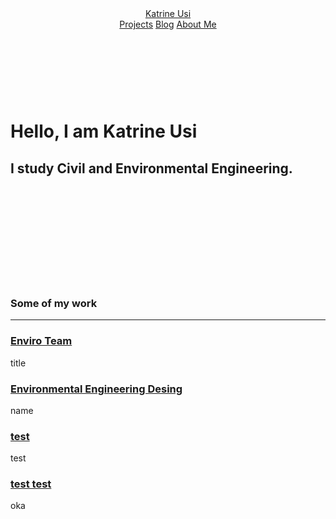 
<!DOCTYPE html>
<html>
<head>
<meta charset="utf-8">
<meta http-equiv="X-UA-Compatible" content="IE=edge">

<link rel="dns-prefetch" href="//maxcdn.bootstrapcdn.com">
<link rel="dns-prefetch" href="//cdn.mathjax.org">
<link rel="dns-prefetch" href="//cdnjs.cloudflare.com">
<meta name="viewport" content="width=device-width, initial-scale=1">
<meta name="description" content="Misbah Khan - Computer Engineering Student">
<meta name="robots" content="all">
<meta name="author" content="Misbah Khan">
<link rel="canonical" href="https://misbahkhan.io/">
<link rel="alternate" type="application/rss+xml" title="RSS Feed for Misbah Khan" href="/feed.xml" />

<link rel="stylesheet" href="https://misbahkhan.io/css/pixyll.css?201704241747" type="text/css">

<link href='//fonts.googleapis.com/css?family=Merriweather:900,900italic,300,300italic' rel='stylesheet' type='text/css'>
<link href='//fonts.googleapis.com/css?family=Lato:900,300' rel='stylesheet' type='text/css'>




<meta property="og:locale" content="en_US">
<meta property="og:type" content="article">
<meta property="og:title" content="Misbah Khan">
<meta property="og:description" content="Misbah Khan - Computer Engineering Student">
<meta property="og:url" content="https://misbahkhan.io/">
<meta property="og:site_name" content="Misbah Khan">

<meta name="twitter:card" content="summary" />
<meta name="twitter:title" content="Katrine" />
<meta name="twitter:description" content="Katrine" />
<meta name="twitter:url" content="https://hellokatrine.github.io/" />

<link rel="apple-touch-icon" sizes="57x57" href="/apple-touch-icon-57x57.png">
<link rel="apple-touch-icon" sizes="114x114" href="/apple-touch-icon-114x114.png">
<link rel="apple-touch-icon" sizes="72x72" href="/apple-touch-icon-72x72.png">
<link rel="apple-touch-icon" sizes="144x144" href="/apple-touch-icon-144x144.png">
<link rel="apple-touch-icon" sizes="60x60" href="/apple-touch-icon-60x60.png">
<link rel="apple-touch-icon" sizes="120x120" href="/apple-touch-icon-120x120.png">
<link rel="apple-touch-icon" sizes="76x76" href="/apple-touch-icon-76x76.png">
<link rel="apple-touch-icon" sizes="152x152" href="/apple-touch-icon-152x152.png">
<link rel="apple-touch-icon" sizes="180x180" href="/apple-touch-icon-180x180.png">
<link rel="icon" type="image/png" href="/favicon-192x192.png" sizes="192x192">
<link rel="icon" type="image/png" href="/favicon-160x160.png" sizes="160x160">
<link rel="icon" type="image/png" href="/favicon-96x96.png" sizes="96x96">
<link rel="icon" type="image/png" href="/favicon-16x16.png" sizes="16x16">
<link rel="icon" type="image/png" href="/favicon-32x32.png" sizes="32x32">
</head>
<body class="site">
<div class="site-wrap">
<header class="site-header px2 px-responsive">
<div class="mt2 wrap">
<div class="measure">
<a href="https://hellokatrine.github.io" class="site-title">Katrine Usi</a>
<nav class="site-nav">
<a class='active' href="/">Projects</a>
<a href="/blog/">Blog</a>
<a href="/about/">About Me</a>
</nav>
<div class="clearfix"></div>
</div>
</div>
</header>
<div class="post p2 p-responsive wrap" role="main">
<div class="measure">
<br />
<br />
<br />
<h1> Hello, I am Katrine Usi </h1>
<h2 class="subtitle"> I study Civil and Environmental Engineering.</h2>
<br />
<br />
<br />
<br />
<br />
<br />
<br />
<br />
<br />
<h3> Some of my work </h3>
<hr />
<div class="home">
<div class="posts">
<div class="post py3">

<a href="..." class="post-link"><h3 class="h1 post-title">Enviro Team</h3></a>
<p class="post-summary">
title
</p>
</div>
<div class="post py3">

<a href="..." class="post-link"><h3 class="h1 post-title">Environmental Engineering Desing</h3></a>
<p class="post-summary">
name
</p>
</div>
<div class="post py3">

<a href="..." class="post-link"><h3 class="h1 post-title">test</h3></a>
<p class="post-summary">
test
</p>
</div>
<div class="post py3">

<a href="check" class="post-link"><h3 class="h1 post-title"> test test</h3></a>
<p class="post-summary">
oka
</p>
</div>
</div>

</div>
</div>
</div>
</div>
<footer class="center">
<div class="measure">
</div>
</footer>
</body>
</html>
